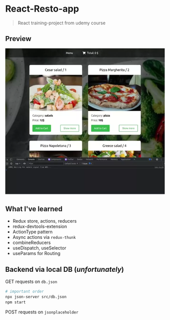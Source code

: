 # React-Resto-app

> React training-project from udemy course

## Preview

![preview-image](./preview.webp)

## What I've learned

- Redux store, actions, reducers
- redux-devtools-extension
- ActionType pattern
- Async actions via `redux-thunk`
- combineReducers
- useDispatch, useSelector
- useParams for Routing

## Backend via local DB (_unfortunately_)

GET requests on `db.json`

```sh
# important order
npx json-server src/db.json
npm start
```

POST requests on `jsonplaceholder`
